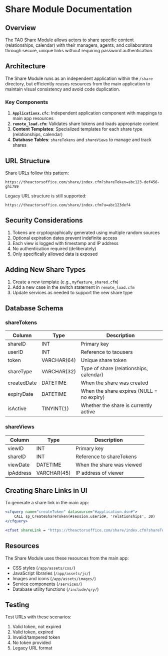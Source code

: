 # Share Module Documentation

## Overview

The TAO Share Module allows actors to share specific content (relationships, calendar) with their managers, agents, and collaborators through secure, unique links without requiring password authentication.

## Architecture

The Share Module runs as an independent application within the `/share` directory, but efficiently reuses resources from the main application to maintain visual consistency and avoid code duplication.

### Key Components

1. **`Applicationx.cfc`**: Independent application component with mappings to main app resources
2. **`remote_load.cfm`**: Validates share tokens and loads appropriate content
3. **Content Templates**: Specialized templates for each share type (relationships, calendar)
4. **Database Tables**: `shareTokens` and `shareViews` to manage and track shares

## URL Structure

Share URLs follow this pattern:
```
https://theactorsoffice.com/share/index.cfm?shareToken=abc123-def456-ghi789
```

Legacy URL structure is still supported:
```
https://theactorsoffice.com/share/index.cfm?u=abc123def4
```

## Security Considerations

1. Tokens are cryptographically generated using multiple random sources
2. Optional expiration dates prevent indefinite access
3. Each view is logged with timestamp and IP address
4. No authentication required (deliberately)
5. Only specifically allowed data is exposed

## Adding New Share Types

1. Create a new template (e.g., `myfeature_shared.cfm`)
2. Add a new case in the switch statement in `remote_load.cfm`
3. Update services as needed to support the new share type

## Database Schema

### shareTokens

| Column      | Type         | Description                              |
|-------------|--------------|------------------------------------------|
| shareID     | INT          | Primary key                              |
| userID      | INT          | Reference to taousers                    |
| token       | VARCHAR(64)  | Unique share token                       |
| shareType   | VARCHAR(32)  | Type of share (relationships, calendar)  |
| createdDate | DATETIME     | When the share was created               |
| expiryDate  | DATETIME     | When the share expires (NULL = no expiry)|
| isActive    | TINYINT(1)   | Whether the share is currently active    |

### shareViews

| Column      | Type         | Description                              |
|-------------|--------------|------------------------------------------|
| viewID      | INT          | Primary key                              |
| shareID     | INT          | Reference to shareTokens                 |
| viewDate    | DATETIME     | When the share was viewed                |
| ipAddress   | VARCHAR(45)  | IP address of viewer                     |

## Creating Share Links in UI

To generate a share link in the main app:

```cfml
<cfquery name="createToken" datasource="#application.dsn#">
    CALL sp_CreateShareToken(#session.userid#, 'relationships', 30)
</cfquery>

<cfset shareLink = "https://theactorsoffice.com/share/index.cfm?shareToken=" & createToken.token />
```

## Resources

The Share Module uses these resources from the main app:

- CSS styles (`/app/assets/css/`)
- JavaScript libraries (`/app/assets/js/`)
- Images and icons (`/app/assets/images/`)
- Service components (`/services/`)
- Database utility functions (`/include/qry/`)

## Testing

Test URLs with these scenarios:

1. Valid token, not expired
2. Valid token, expired
3. Invalid/tampered token
4. No token provided
5. Legacy URL format
